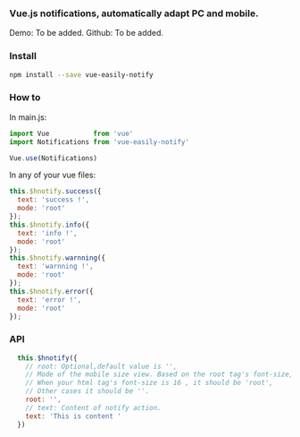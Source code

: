 ### Vue.js notifications, automatically adapt PC and mobile.

Demo: To be added.
Github: To be added.



### Install

```bash
npm install --save vue-easily-notify
```

### How to

In main.js:

```javascript
import Vue           from 'vue'
import Notifications from 'vue-easily-notify'

Vue.use(Notifications)
```



In any of your vue files:

```javascript
this.$hnotify.success({
  text: 'success !',
  mode: 'root'
});
this.$hnotify.info({
  text: 'info !',
  mode: 'root'
});
this.$hnotify.warnning({
  text: 'warnning !',
  mode: 'root'
});
this.$hnotify.error({
  text: 'error !',
  mode: 'root'
});
```

### API

```javascript
  this.$hnotify({
    // root: Optional,default value is '',
    // Mode of the mobile size view. Based on the root tag's font-size,
    // When your html tag's font-size is 16 , it should be 'root',
    // Other cases it should be ''.
    root: '',
    // text: Content of notify action.
    text: 'This is content '
  })
```

